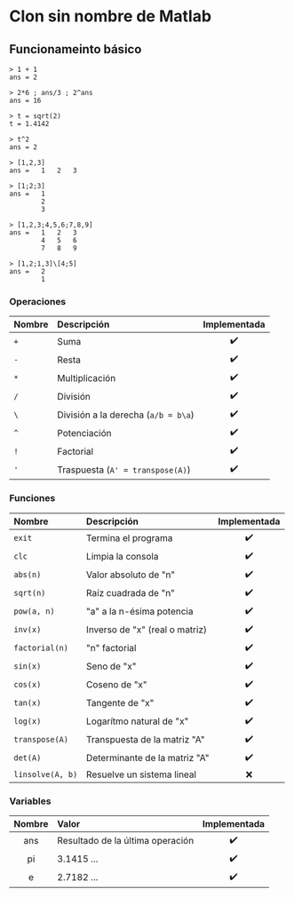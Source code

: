 # Clon sin nombre de Matlab

## Funcionameinto básico

```
> 1 + 1
ans = 2

> 2*6 ; ans/3 ; 2^ans
ans = 16

> t = sqrt(2)
t = 1.4142

> t^2
ans = 2

> [1,2,3]
ans =   1   2   3

> [1;2;3]
ans =   1
        2
        3

> [1,2,3;4,5,6;7,8,9]
ans =   1   2   3
        4   5   6
        7   8   9

> [1,2;1,3]\[4;5]
ans =   2
        1
```

### Operaciones

| Nombre | Descripción                         | Implementada |
| :----- | :---------------------------------- | :----------: |
| `+`    | Suma                                |      ✔️      |
| `-`    | Resta                               |      ✔️      |
| `*`    | Multiplicación                      |      ✔️      |
| `/`    | División                            |      ✔️      |
| `\`    | División a la derecha (`a/b = b\a`) |      ✔️      |
| `^`    | Potenciación                        |      ✔️      |
| `!`    | Factorial                           |      ✔️      |
| `'`    | Traspuesta (`A' = transpose(A)`)    |      ✔️      |

### Funciones

| Nombre           | Descripción                    | Implementada |
| :--------------- | :----------------------------- | :----------: |
| `exit`           | Termina el programa            |      ✔️      |
| `clc`            | Limpia la consola              |      ✔️      |
| `abs(n)`         | Valor absoluto de "n"          |      ✔️      |
| `sqrt(n)`        | Raíz cuadrada de "n"           |      ✔️      |
| `pow(a, n)`      | "a" a la n-ésima potencia      |      ✔️      |
| `inv(x)`         | Inverso de "x" (real o matriz) |      ✔️      |
| `factorial(n)`   | "n" factorial                  |      ✔️      |
| `sin(x)`         | Seno de "x"                    |      ✔️      |
| `cos(x)`         | Coseno de "x"                  |      ✔️      |
| `tan(x)`         | Tangente de "x"                |      ✔️      |
| `log(x)`         | Logarítmo natural de "x"       |      ✔️      |
| `transpose(A)`   | Transpuesta de la matriz "A"   |      ✔️      |
| `det(A)`         | Determinante de la matriz "A"  |      ✔️      |
| `linsolve(A, b)` | Resuelve un sistema lineal     |      ❌      |

### Variables

| Nombre | Valor                            | Implementada |
| :----: | :------------------------------- | :----------: |
|  ans   | Resultado de la última operación |      ✔️      |
|   pi   | 3.1415 ...                       |      ✔️      |
|   e    | 2.7182 ...                       |      ✔️      |
